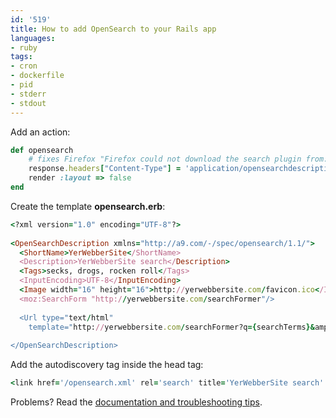 ```yaml
---
id: '519'
title: How to add OpenSearch to your Rails app
languages:
- ruby
tags:
- cron
- dockerfile
- pid
- stderr
- stdout
---
```

Add an action:


```ruby
def opensearch
    # fixes Firefox "Firefox could not download the search plugin from:"
    response.headers["Content-Type"] = 'application/opensearchdescription+xml'
    render :layout => false
end
```
    

Create the template **opensearch.erb**:


```ruby
<?xml version="1.0" encoding="UTF-8"?> 
 
<OpenSearchDescription xmlns="http://a9.com/-/spec/opensearch/1.1/"> 
  <ShortName>YerWebberSite</ShortName> 
  <Description>YerWebberSite search</Description> 
  <Tags>secks, drogs, rocken roll</Tags> 
  <InputEncoding>UTF-8</InputEncoding> 
  <Image width="16" height="16">http://yerwebbersite.com/favicon.ico</Image> 
  <moz:SearchForm "http://yerwebbersite.com/searchFormer"/>
  
  <Url type="text/html"
    template="http://yerwebbersite.com/searchFormer?q={searchTerms}&amp;utm_source=opensearch&amp;utm_medium=search&amp;utm_campaign=opensearch"/> 
       
</OpenSearchDescription>
```
    

Add the autodiscovery tag inside the head tag:


```ruby
<link href='/opensearch.xml' rel='search' title='YerWebberSite search' type='application/opensearchdescription+xml'>
```
    

Problems? Read the [documentation and troubleshooting tips](https://developer.mozilla.org/en/creating_opensearch_plugins_for_firefox).


